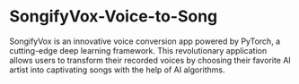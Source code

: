 # SongifyVox-Voice-to-Song
SongifyVox is an innovative voice conversion app powered by PyTorch, a cutting-edge deep learning framework. This revolutionary application allows users to transform their recorded voices by choosing their favorite AI artist into captivating songs with the help of AI algorithms.
